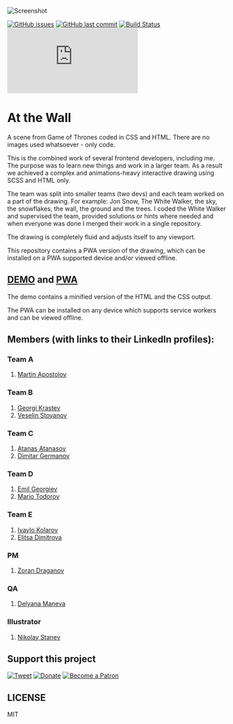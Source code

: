 ![Screenshot](https://raw.githubusercontent.com/scriptex/at-the-wall/master/at-the-wall.png)

[![GitHub issues](https://img.shields.io/github/issues/scriptex/at-the-wall.svg)](https://github.com/scriptex/at-the-wall/issues)
[![GitHub last commit](https://img.shields.io/github/last-commit/scriptex/at-the-wall.svg)](https://github.com/scriptex/at-the-wall/commits/master)
[![Build Status](https://travis-ci.org/scriptex/at-the-wall.svg?branch=master)](https://travis-ci.org/scriptex/at-the-wall)
[![Analytics](https://ga-beacon.appspot.com/UA-83446952-1/github.com/scriptex/at-the-wall/README.md)](https://github.com/scriptex/at-the-wall/)

# At the Wall

A scene from Game of Thrones coded in CSS and HTML.
There are no images used whatsoever - only code.

This is the combined work of several frontend developers, including me. 
The purpose was to learn new things and work in a larger team.
As a result we achieved a complex and animations-heavy interactive drawing using SCSS and HTML only.

The team was split into smaller teams (two devs) and each team worked on a part of the drawing.
For example: Jon Snow, The White Walker, the sky, the snowflakes, the wall, the ground and the trees.
I coded the White Walker and supervised the team, provided solutions or hints where needed and when everyone was done I merged their work in a single repository.

The drawing is completely fluid and adjusts itself to any viewport.

This repository contains a PWA version of the drawing, which can be installed on a PWA supported device and/or viewed offline.

## [DEMO](https://codepen.io/scriptex/full/eLWdKN/) and [PWA](https://at-the-wall.now.sh/)

The demo contains a minified version of the HTML and the CSS output.

The PWA can be installed on any device which supports service workers and can be viewed offline.

## Members (with links to their LinkedIn profiles):

### Team A
1. [Martin Apostolov](https://www.linkedin.com/in/martoapostolov/)

### Team B
1. [Georgi Krastev](https://www.linkedin.com/in/georgi-krastev-a798abba)
2. [Veselin Stoyanov](https://www.linkedin.com/in/veselin-stoyanov-20382b47)

### Team C
1. [Atanas Atanasov](https://www.linkedin.com/in/scriptex)
2. [Dimitar Germanov](https://www.linkedin.com/in/dimitar-germanov-43428312a)

### Team D
1. [Emil Georgiev](https://www.linkedin.com/in/emil-georgiev-23a5989b/)
2. [Mario Todorov](https://www.linkedin.com/in/mario-todorov-9297a045/)

### Team E
1. [Ivaylo Kolarov](https://www.linkedin.com/in/ivaylo-kolarov-70668763/)
2. [Elitsa Dimitrova](https://www.linkedin.com/in/elitsa-dimitrova-1b0429170/)

### PM
1. [Zoran Draganov](https://www.linkedin.com/in/zoran-a-k-a-zack-draganov-a7a156126/)

### QA
1. [Delyana Maneva](https://www.linkedin.com/in/delyana-maneva-b2069254/)

### Illustrator
1. [Nikolay Stanev](https://www.linkedin.com/in/nikolay-stanev-53ab04b8/)

## Support this project

[![Tweet](https://img.shields.io/badge/Tweet-Share_this_repository-blue.svg?style=flat-square&logo=twitter&color=38A1F3)](https://twitter.com/intent/tweet?text=Checkout%20this%20awesome%20software%20project%3A&url=https%3A%2F%2Fgithub.com%2Fscriptex%2Fat-the-wall&via=scriptexbg&hashtags=software%2Cgithub%2Ccode%2Cawesome)
[![Donate](https://img.shields.io/badge/Donate-Support_me_on_PayPal-blue.svg?style=flat-square&logo=paypal&color=222d65)](https://www.paypal.me/scriptex)
[![Become a Patron](https://img.shields.io/badge/Become_Patron-Support_me_on_Patreon-blue.svg?style=flat-square&logo=patreon&color=e64413)](https://www.patreon.com/atanas)

## LICENSE

MIT
